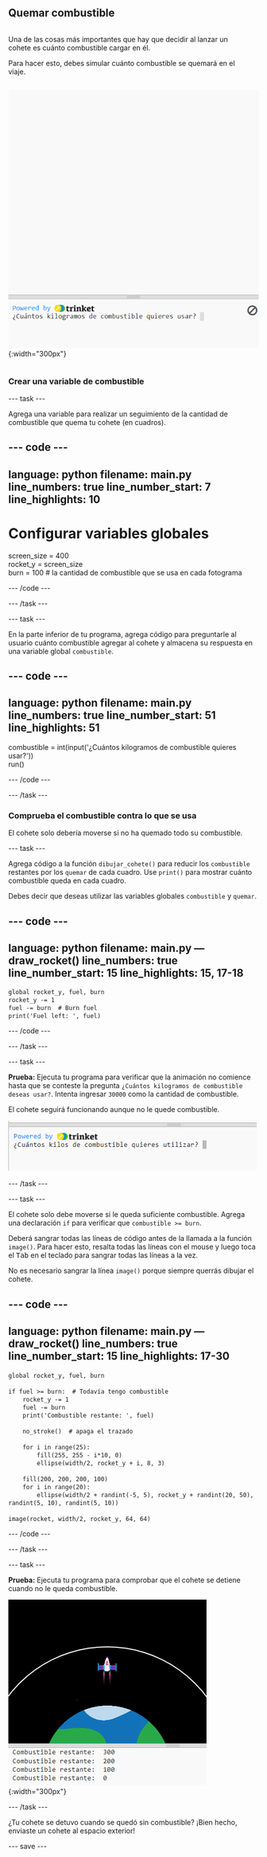 ## Quemar combustible

<div style="display: flex; flex-wrap: wrap">
<div style="flex-basis: 200px; flex-grow: 1; margin-right: 15px;">

Una de las cosas más importantes que hay que decidir al lanzar un cohete es cuánto combustible cargar en él. 

Para hacer esto, debes simular cuánto combustible se quemará en el viaje.
</div>

![El programa con una pregunta en el área de salida preguntando cuánto combustible se requiere.](images/burn_question_full.png){:width="300px"}

</div>

### Crear una variable de combustible

--- task ---

Agrega una variable para realizar un seguimiento de la cantidad de combustible que quema tu cohete (en cuadros).

--- code ---
---
language: python filename: main.py line_numbers: true line_number_start: 7
line_highlights: 10
---

# Configurar variables globales
screen_size = 400   
rocket_y = screen_size  
burn = 100  # la cantidad de combustible que se usa en cada fotograma

--- /code ---

--- /task ---


--- task ---

En la parte inferior de tu programa, agrega código para preguntarle al usuario cuánto combustible agregar al cohete y almacena su respuesta en una variable global `combustible`.

--- code ---
---
language: python filename: main.py line_numbers: true line_number_start: 51
line_highlights: 51
---

combustible = int(input('¿Cuántos kilogramos de combustible quieres usar?'))   
run()

--- /code ---

--- /task ---

### Comprueba el combustible contra lo que se usa

El cohete solo debería moverse si no ha quemado todo su combustible.

--- task ---

Agrega código a la función `dibujar_cohete()` para reducir los `combustible` restantes por los `quemar` de cada cuadro. Use `print()` para mostrar cuánto combustible queda en cada cuadro.

Debes decir que deseas utilizar las variables globales `combustible` y `quemar`.

--- code ---
---
language: python filename: main.py — draw_rocket() line_numbers: true line_number_start: 15
line_highlights: 15, 17-18
---

    global rocket_y, fuel, burn   
    rocket_y -= 1   
    fuel -= burn  # Burn fuel   
    print('Fuel left: ', fuel)

--- /code ---

--- /task ---

--- task ---

**Prueba:** Ejecuta tu programa para verificar que la animación no comience hasta que se conteste la pregunta `¿Cuántos kilogramos de combustible deseas usar?`. Intenta ingresar `30000` como la cantidad de combustible.

El cohete seguirá funcionando aunque no le quede combustible.

![El programa con una pregunta en el área de salida que pregunta cuánto combustible se requiere.](images/burn_question.png)

--- /task ---

--- task ---

El cohete solo debe moverse si le queda suficiente combustible. Agrega una declaración `if` para verificar que `combustible >= burn`.

Deberá sangrar todas las líneas de código antes de la llamada a la función `image()`. Para hacer esto, resalta todas las líneas con el mouse y luego toca el <kbd>Tab</kbd> en el teclado para sangrar todas las líneas a la vez.

No es necesario sangrar la línea `image()` porque siempre querrás dibujar el cohete.

--- code ---
---
language: python filename: main.py — draw_rocket() line_numbers: true line_number_start: 15
line_highlights: 17-30
---

    global rocket_y, fuel, burn  
    
    if fuel >= burn:  # Todavía tengo combustible
        rocket_y -= 1   
        fuel -= burn   
        print('Combustible restante: ', fuel)   
    
        no_stroke()  # apaga el trazado
    
        for i in range(25):   
            fill(255, 255 - i*10, 0)   
            ellipse(width/2, rocket_y + i, 8, 3)    
    
        fill(200, 200, 200, 100)   
        for i in range(20):   
            ellipse(width/2 + randint(-5, 5), rocket_y + randint(20, 50), randint(5, 10), randint(5, 10))   
    
    image(rocket, width/2, rocket_y, 64, 64)

--- /code ---

--- /task ---

--- task ---

**Prueba:** Ejecuta tu programa para comprobar que el cohete se detiene cuando no le queda combustible.

![Imagen de un cohete en el centro de la pantalla con la declaración "Combustible restante: 0".](images/burn_empty.png){:width="300px"}

--- /task ---

¿Tu cohete se detuvo cuando se quedó sin combustible? ¡Bien hecho, enviaste un cohete al espacio exterior!

--- save ---

